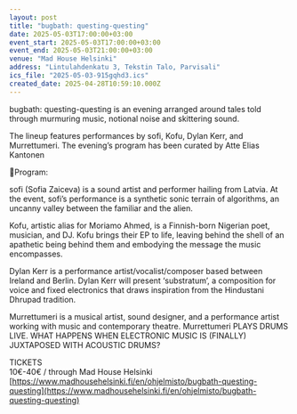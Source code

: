 ```yaml
---
layout: post
title: "bugbath: questing-questing"
date: 2025-05-03T17:00:00+03:00
event_start: 2025-05-03T17:00:00+03:00
event_end: 2025-05-03T21:00:00+03:00
venue: "Mad House Helsinki"
address: "Lintulahdenkatu 3, Tekstin Talo, Parvisali"
ics_file: "2025-05-03-915gqhd3.ics"
created_date: 2025-04-28T10:59:10.000Z
---
```


bugbath: questing-questing is an evening arranged around tales told through murmuring music, notional noise and skittering sound.  
  
The lineup features performances by sofi, Kofu, Dylan Kerr, and Murrettumeri. The evening’s program has been curated by Atte Elias Kantonen  
  
🔸Program:  
  
sofi (Sofia Zaiceva) is a sound artist and performer hailing from Latvia. At the event, sofi’s performance is a synthetic sonic terrain of algorithms, an uncanny valley between the familiar and the alien.  
  
Kofu, artistic alias for Moriamo Ahmed, is a Finnish-born Nigerian poet, musician, and DJ. Kofu brings their EP to life, leaving behind the shell of an apathetic being behind them and embodying the message the music encompasses.   
  
Dylan Kerr is a performance artist/vocalist/composer based between Ireland and Berlin. Dylan Kerr will present ‘substratum’, a composition for voice and fixed electronics that draws inspiration from the Hindustani Dhrupad tradition.   
  
Murrettumeri is a musical artist, sound designer, and a performance artist working with music and contemporary theatre. Murrettumeri PLAYS DRUMS LIVE. WHAT HAPPENS WHEN ELECTRONIC MUSIC IS (FINALLY) JUXTAPOSED WITH ACOUSTIC DRUMS?  
  
TICKETS  
10€-40€ / through Mad House Helsinki [https://www.madhousehelsinki.fi/en/ohjelmisto/bugbath-questing-questing](https://www.madhousehelsinki.fi/en/ohjelmisto/bugbath-questing-questing)
